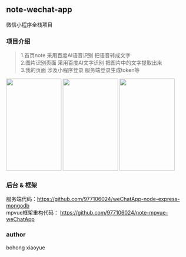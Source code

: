 ## note-wechat-app
微信小程序全栈项目

### 项目介绍
> 1.首页note 采用百度AI语音识别 把语音转成文字  
> 2.图片识别页面 采用百度AI文字识别 把图片中的文字提取出来  
> 3.我的页面 涉及小程序登录 服务端登录生成token等   

<img src="http://47.101.181.98/9.png" height="250px" width="150px">  <img src="http://47.101.181.98/8.png" height="250px" width="150px">
<img src="http://47.101.181.98/0.png" height="250px" width="150px">

### 后台 & 框架
服务端代码：https://github.com/977106024/weChatApp-node-express-mongodb  
mpvue框架重构代码：
https://github.com/977106024/note-mpvue-weChatApp  

### author  
bohong xiaoyue
